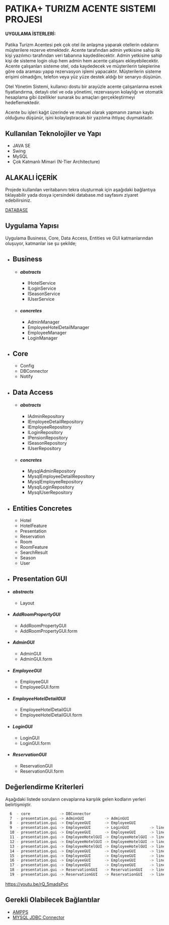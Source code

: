 
# PATIKA+ TURIZM ACENTE SISTEMI PROJESI

#### UYGULAMA İSTERLERİ:
Patika Turizm Acentesi pek çok otel ile anlaşma yaparak otellerin odalarını müşterilere rezerve etmektedir. Acente tarafından admin yetkisine sahip ilk kişi yazılımcı tarafından veri tabanına kaydedilecektir. Admin yetkisine sahip kişi de sisteme login olup hem admin hem acente çalışanı ekleyebilecektir. Acente çalışanları sisteme otel, oda kaydedecek ve müşterilerin taleplerine göre oda araması yapıp rezervasyon işlemi yapacaktır. Müşterilerin sisteme erişimi olmadığını, telefon veya yüz yüze destek aldığı bir senaryo düşünün.

Otel Yönetim Sistemi, kullanıcı dostu bir arayüzle acente çalışanlarına esnek fiyatlandırma, detaylı otel ve oda yönetimi, rezervasyon kolaylığı ve otomatik hesaplama gibi özellikler sunarak bu amaçları gerçekleştirmeyi hedeflemektedir.

Acente bu işleri kağıt üzerinde ve manuel olarak yapmanın zaman kaybı olduğunu düşünür, işini kolaylaştıracak bir yazılıma ihtiyaç duymaktadır.


## Kullanılan Teknolojiler ve Yapı

- JAVA SE
- Swing
- MySQL
- Çok Katmanlı Mimari (N-Tier Architecture) 
## ALAKALI İÇERİK

Projede kullanılan veritabanını tekra oluşturmak için aşağıdaki bağlantıya tıklayabilir yada dosya içersindeki database.md sayfasını ziyaret edebilirsiniz.

[DATABASE](https://github.com/nezolas)


## Uygulama Yapısı

Uygulama Business, Core, Data Access, Entities ve GUI katmanlarından oluşuyor, katmanlar ise şu şekilde;

- **Business**
    -
    - #### *abstracts*
        - IHotelService
        - ILoginService
        - ISeasonService
        - IUserService
    - #### *concretes*
        - AdminManager
        - EmployeeHotelDetailManager
        - EmployeeManager
        - LoginManager

- **Core**
    -
    - Config
    - DBConnector
    - Notify

- **Data Access**
    -
    - #### *abstracts*
        - IAdminRepository
        - IEmployeeDetailRepository
        - IEmployeeRepository
        - ILoginRepository
        - IPensionRepository
        - ISeasonRepository
        - IUserRepository

    - #### *concretes*
        - MysqlAdminRepository
        - MysqlEmployeeDetailRepository
        - MysqlEmployeeRepository
        - MysqlLoginRepository
        - MysqlUserRepository

- **Entities Concretes**
    -
    - Hotel
    - HotelFeature
    - Presentation
    - Reservation
    - Room
    - RoomFeature
    - SearchResult
    - Season
    - User
- **Presentation GUI**
    -
- #### *abstracts*
    - Layout
- #### *AddRoomPropertyGUI*
    - AddRoomPropertyGUI
    - AddRoomPropertyGUI.form
- #### *AdminGUI*
    - AdminGUI
    - AdminGUI.form
- #### *EmployeeGUI*
    - EmployeeGUI
    - EmployeeGUI.form
- #### *EmployeeHotelDetailGUI*
    - EmployeeHotelDetailGUI
    - EmployeeHotelDetailGUI.form
- #### *LoginGUI*
    - LoginGUI
    - LoginGUI.form
- #### *ReservationGUI*
    - ReservationGUI
    - ReservationGUI.form


## Değerlendirme Kriterleri 
Aşağıdaki listede soruların cevaplarına karşılık gelen kodların yerleri belirtişmiştir.
```bash
  6  - core             -> DBConnector 
  7  - presentation.gui -> AdminGUI         -> AdminGUI
  8  - presentation.gui -> EmployeeGUI      -> EmployeeGUI
  9  - presentation.gui -> EmployeeGUI      -> LoginGUI         -> line 24
  10 - presentation.gui -> EmployeeGUI      -> EmployeeGUI      -> line 216
  11 - presentation.gui -> EmployeeHotelGUI -> EmployeeHotelGUI -> line 188
  12 - presentation.gui -> EmployeeHotelGUI -> EmployeeHotelGUI -> line 202
  13 - presentation.gui -> EmployeeHotelGUI -> EmployeeHotelGUI -> line 230
  14 - presentation.gui -> EmployeeGUI      -> EmployeeGUI      -> line 196
  15 - presentation.gui -> EmployeeGUI      -> EmployeeGUI      -> line 235
  16 - presentation.gui -> EmployeeGUI      -> EmployeeGUI      -> line 287
  17 - presentation.gui -> EmployeeGUI      -> EmployeeGUI      -> line 196
  18 - presentation.gui -> ReservationGUI   -> ReservationGUI   -> line 25
  19 - presentation.gui -> ReservationGUI   -> ReservationGUI   -> line 39
```
https://youtu.be/rQ_5madsPvc

## Gerekli Olabilecek Bağlantılar

 - [AMPPS](https://awesomeopensource.com/project/elangosundar/awesome-README-templates)
 - [MYSQL JDBC Connector](https://dev.mysql.com/downloads/file/?id=525081)


